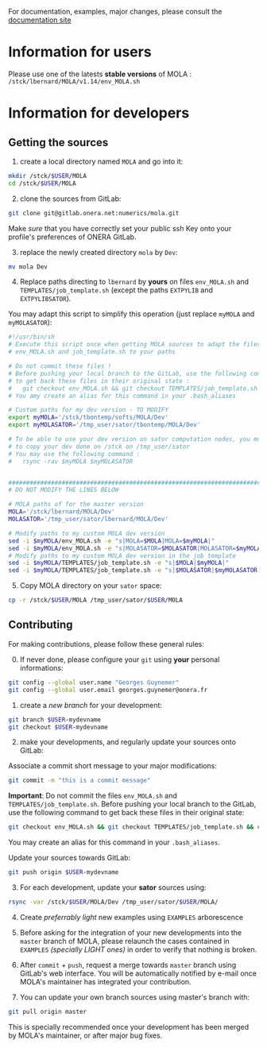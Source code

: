 For documentation, examples, major changes, please consult the [documentation site](https://gitlab.onera.net/numerics/mola/-/wikis/home)

Information for users
=====================

Please use one of the latests **stable versions** of MOLA : `/stck/lbernard/MOLA/v1.14/env_MOLA.sh`


Information for developers
==========================


Getting the sources
-------------------

1. create a local directory named `MOLA` and go into it:

```bash
mkdir /stck/$USER/MOLA
cd /stck/$USER/MOLA
```

2. clone the sources from GitLab:

```bash
git clone git@gitlab.onera.net:numerics/mola.git
```

Make *sure* that you have correctly set your public ssh Key onto your profile's preferences of ONERA GitLab.

3. replace the newly created directory `mola` by `Dev`:

```bash
mv mola Dev
```

4. Replace paths directing to ``lbernard`` by **yours** on files `env_MOLA.sh` and `TEMPLATES/job_template.sh`
   (except the paths `EXTPYLIB` and `EXTPYLIBSATOR`).

You may adapt this script to simplify this operation (just replace `myMOLA` and `myMOLASATOR`):

```bash
#!/usr/bin/sh
# Execute this script once when getting MOLA sources to adapt the files
# env_MOLA.sh and job_template.sh to your paths

# Do not commit these files !
# Before pushing your local branch to the GitLab, use the following command
# to get back these files in their original state :
#   git checkout env_MOLA.sh && git checkout TEMPLATES/job_template.sh && chmod a+r env_MOLA.sh TEMPLATES/job_template.sh
# You amy create an alias for this command in your .bash_aliases

# Custom paths for my dev version - TO MODIFY
export myMOLA='/stck/tbontemp/softs/MOLA/Dev'
export myMOLASATOR='/tmp_user/sator/tbontemp/MOLA/Dev'

# To be able to use your dev version on sator computation nodes, you must first
# to copy your dev done on /stck on /tmp_user/sator
# You may use the following command :
#   rsync -rav $myMOLA $myMOLASATOR


################################################################################
# DO NOT MODIFY THE LINES BELOW

# MOLA paths of for the master version
MOLA='/stck/lbernard/MOLA/Dev'
MOLASATOR='/tmp_user/sator/lbernard/MOLA/Dev'

# Modify paths to my custom MOLA dev version
sed -i $myMOLA/env_MOLA.sh -e "s|MOLA=$MOLA|MOLA=$myMOLA|"
sed -i $myMOLA/env_MOLA.sh -e "s|MOLASATOR=$MOLASATOR|MOLASATOR=$myMOLASATOR|"
# Modify paths to my custom MOLA dev version in the job template
sed -i $myMOLA/TEMPLATES/job_template.sh -e "s|$MOLA|$myMOLA|"
sed -i $myMOLA/TEMPLATES/job_template.sh -e "s|$MOLASATOR|$myMOLASATOR|"
```

5. Copy MOLA directory on your `sator` space:

```bash
cp -r /stck/$USER/MOLA /tmp_user/sator/$USER/MOLA
```


Contributing
------------

For making contributions, please follow these general rules:

0. If never done, please configure your `git` using **your** personal informations:

```bash
git config --global user.name "Georges Guynemer"
git config --global user.email georges.guynemer@onera.fr
```

1. create a *new branch* for your development:

```bash
git branch $USER-mydevname
git checkout $USER-mydevname
```

2. make your developments, and regularly update your sources onto GitLab:

Associate a commit short message to your major modifications:
```bash
git commit -m "this is a commit message"
```

**Important**: Do not commit the files `env_MOLA.sh` and `TEMPLATES/job_template.sh`.
Before pushing your local branch to the GitLab, use the following command
to get back these files in their original state:
```bash
git checkout env_MOLA.sh && git checkout TEMPLATES/job_template.sh && chmod a+r env_MOLA.sh TEMPLATES/job_template.sh
```
You may create an alias for this command in your ``.bash_aliases``.

Update your sources towards GitLab:
```bash
git push origin $USER-mydevname
```

3. For each development, update your **sator** sources using:

```bash
rsync -var /stck/$USER/MOLA/Dev /tmp_user/sator/$USER/MOLA/
```

4. Create *preferrably light* new examples using `EXAMPLES` arborescence

5. Before asking for the integration of your new developments into the `master` branch of MOLA, please
   relaunch the cases contained in `EXAMPLES` *(specially LIGHT ones)* in order to verify that nothing
   is broken.

6. After `commit` + `push`, request a merge towards `master` branch using GitLab's web interface.
   You will be automatically notified by e-mail once MOLA's maintainer has integrated your contribution.

7. You can update your own branch sources using master's branch with:

```bash
git pull origin master
```

This is specially recommended once your development has been merged by MOLA's maintainer, or after major bug fixes.
